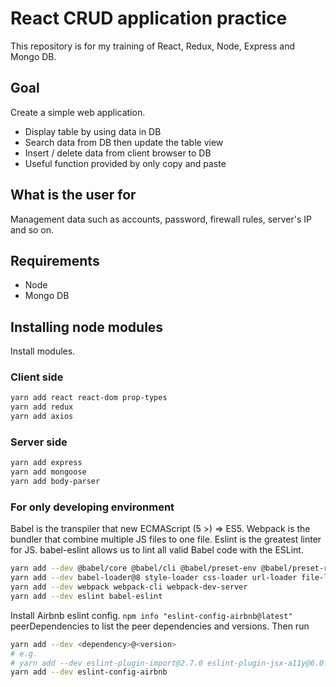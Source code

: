 # React CRUD application practice

This repository is for my training of React, Redux, Node, Express and Mongo DB.

## Goal

Create a simple web application.

- Display table by using data in DB
- Search data from DB then update the table view
- Insert / delete data from client browser to DB
- Useful function provided by only copy and paste

## What is the user for

Management data such as accounts, password, firewall rules, server's IP and so on.

## Requirements

- Node
- Mongo DB

## Installing node modules

Install modules.

### Client side

```sh
yarn add react react-dom prop-types
yarn add redux
yarn add axios
```

### Server side

```sh
yarn add express
yarn add mongoose
yarn add body-parser
```

### For only developing environment

Babel is the transpiler that new ECMAScript (5 >) => ES5.
Webpack is the bundler that combine multiple JS files to one file.
Eslint is the greatest linter for JS.
babel-eslint allows us to lint all valid Babel code with the ESLint.

```sh
yarn add --dev @babel/core @babel/cli @babel/preset-env @babel/preset-react
yarn add --dev babel-loader@8 style-loader css-loader url-loader file-loader
yarn add --dev webpack webpack-cli webpack-dev-server
yarn add --dev eslint babel-eslint
```

Install Airbnb eslint config.
`npm info "eslint-config-airbnb@latest"` peerDependencies to list the peer dependencies and versions.
Then run

```sh
yarn add --dev <dependency>@<version>
# e.g.
# yarn add --dev eslint-plugin-import@2.7.0 eslint-plugin-jsx-a11y@6.0.2 eslint-plugin-react@7.4.0
yarn add --dev eslint-config-airbnb
```
